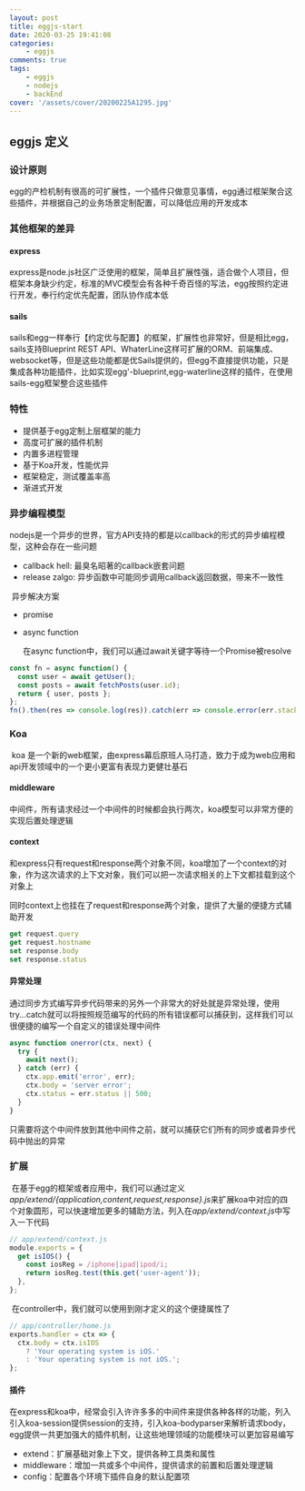 ```yaml
---
layout: post
title: eggjs-start
date: 2020-03-25 19:41:08
categories:
    - eggjs
comments: true
tags:
    - eggjs
    - nodejs
    - backEnd
cover: '/assets/cover/20200225A1295.jpg'
---
```

## eggjs 定义

###  设计原则

​	egg的产检机制有很高的可扩展性，一个插件只做意见事情，egg通过框架聚合这些插件，并根据自己的业务场景定制配置，可以降低应用的开发成本

### 其他框架的差异

#### express

​	express是node.js社区广泛使用的框架，简单且扩展性强，适合做个人项目，但框架本身缺少约定，标准的MVC模型会有各种千奇百怪的写法，egg按照约定进行开发，奉行约定优先配置，团队协作成本低

#### sails

​	sails和egg一样奉行【约定优与配置】的框架，扩展性也非常好，但是相比egg，sails支持Blueprint REST API、WhaterLine这样可扩展的ORM、前端集成、websocket等，但是这些功能都是优Sails提供的，但egg不直接提供功能，只是集成各种功能插件，比如实现egg'-blueprint,egg-waterline这样的插件，在使用sails-egg框架整合这些插件

### 特性

* 提供基于egg定制上层框架的能力
* 高度可扩展的插件机制
* 内置多进程管理
* 基于Koa开发，性能优异
* 框架稳定，测试覆盖率高
* 渐进式开发

### 异步编程模型

​	nodejs是一个异步的世界，官方API支持的都是以callback的形式的异步编程模型，这种会存在一些问题

* callback hell: 最臭名昭著的callback嵌套问题
* release zalgo: 异步函数中可能同步调用callback返回数据，带来不一致性

​       异步解决方案

* promise

* async function

  在async function中，我们可以通过await关键字等待一个Promise被resolve

~~~js
const fn = async function() {
  const user = await getUser();
  const posts = await fetchPosts(user.id);
  return { user, posts };
};
fn().then(res => console.log(res)).catch(err => console.error(err.stack));
~~~

### Koa

​	koa 是一个新的web框架，由express幕后原班人马打造，致力于成为web应用和api开发领域中的一个更小更富有表现力更健壮基石

#### middleware

​	中间件，所有请求经过一个中间件的时候都会执行两次，koa模型可以非常方便的实现后置处理逻辑

#### context

​	和express只有request和response两个对象不同，koa增加了一个context的对象，作为这次请求的上下文对象，我们可以把一次请求相关的上下文都挂载到这个对象上

​	同时context上也挂在了request和response两个对象，提供了大量的便捷方式辅助开发

~~~js
get request.query
get request.hostname
set response.body
set response.status
~~~

#### 异常处理

​	通过同步方式编写异步代码带来的另外一个非常大的好处就是异常处理，使用try...catch就可以将按照规范编写的代码的所有错误都可以捕获到，这样我们可以很便捷的编写一个自定义的错误处理中间件

~~~js
async function onerror(ctx, next) {
  try {
    await next();
  } catch (err) {
    ctx.app.emit('error', err);
    ctx.body = 'server error';
    ctx.status = err.status || 500;
  }
}
~~~

​	只需要将这个中间件放到其他中间件之前，就可以捕获它们所有的同步或者异步代码中抛出的异常

### 扩展

​	在基于egg的框架或者应用中，我们可以通过定义 *app/extend/{application,content,request,response}.js*来扩展koa中对应的四个对象圆形，可以快速增加更多的辅助方法，列入在*app/extend/context.js*中写入一下代码

~~~js
// app/extend/context.js
module.exports = {
  get isIOS() {
    const iosReg = /iphone|ipad|ipod/i;
    return iosReg.test(this.get('user-agent'));
  },
};
~~~

​	在controller中，我们就可以使用到刚才定义的这个便捷属性了

~~~js
// app/controller/home.js
exports.handler = ctx => {
  ctx.body = ctx.isIOS
    ? 'Your operating system is iOS.'
    : 'Your operating system is not iOS.';
};
~~~

#### 插件

​	在express和koa中，经常会引入许许多多的中间件来提供各种各样的功能，列入引入koa-session提供session的支持，引入koa-bodyparser来解析请求body，egg提供一共更加强大的插件机制，让这些地理领域的功能模块可以更加容易编写

* extend：扩展基础对象上下文，提供各种工具类和属性
* middleware：增加一共或多个中间件，提供请求的前置和后置处理逻辑
* config：配置各个环境下插件自身的默认配置项

